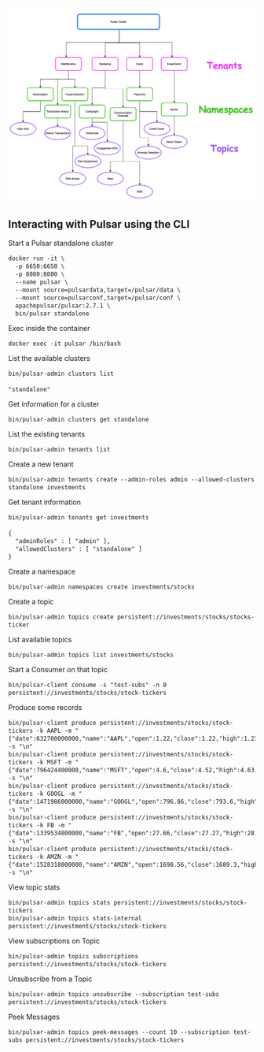 ![Alt text](../images/getting_started/multitenancy.png "Multitenancy")


Interacting with Pulsar using the CLI
-------------------------------------

Start a Pulsar standalone cluster
```
docker run -it \
  -p 6650:6650 \
  -p 8080:8080 \
  --name pulsar \
  --mount source=pulsardata,target=/pulsar/data \
  --mount source=pulsarconf,target=/pulsar/conf \
  apachepulsar/pulsar:2.7.1 \
  bin/pulsar standalone
```

Exec inside the container
```
docker exec -it pulsar /bin/bash
```

List the available clusters
```
bin/pulsar-admin clusters list

"standalone"
```

Get information for a cluster
```
bin/pulsar-admin clusters get standalone
```

List the existing tenants
```
bin/pulsar-admin tenants list
```

Create a new tenant
```
bin/pulsar-admin tenants create --admin-roles admin --allowed-clusters standalone investments
```

Get tenant information
```
bin/pulsar-admin tenants get investments

{
  "adminRoles" : [ "admin" ],
  "allowedClusters" : [ "standalone" ]
}
```

Create a namespace
```
bin/pulsar-admin namespaces create investments/stocks
```

Create a topic
```
bin/pulsar-admin topics create persistent://investments/stocks/stocks-ticker
```

List available topics
```
bin/pulsar-admin topics list investments/stocks
```

Start a Consumer on that topic
```
bin/pulsar-client consume -s "test-subs" -n 0 persistent://investments/stocks/stock-tickers
```   

Produce some records
```
bin/pulsar-client produce persistent://investments/stocks/stock-tickers -k AAPL -m "{"date":632700000000,"name":"AAPL","open":1.22,"close":1.22,"high":1.23,"low":1.2,"volume":2367300.0}" -s "\n"
bin/pulsar-client produce persistent://investments/stocks/stock-tickers -k MSFT -m "{"date":796424400000,"name":"MSFT","open":4.6,"close":4.52,"high":4.63,"low":4.5,"volume":4110700.0}" -s "\n"
bin/pulsar-client produce persistent://investments/stocks/stock-tickers -k GOOGL -m "{"date":1471986000000,"name":"GOOGL","open":796.86,"close":793.6,"high":798.46,"low":790.76,"volume":1284437.0}" -s "\n"
bin/pulsar-client produce persistent://investments/stocks/stock-tickers -k FB -m "{"date":1339534800000,"name":"FB","open":27.66,"close":27.27,"high":28.1,"low":27.1,"volume":1.7118672E7}" -s "\n"
bin/pulsar-client produce persistent://investments/stocks/stock-tickers -k AMZN -m "{"date":1528318800000,"name":"AMZN","open":1698.56,"close":1689.3,"high":1699.9,"low":1676.11,"volume":3765687.0}" -s "\n"
```

View topic stats
```
bin/pulsar-admin topics stats persistent://investments/stocks/stock-tickers
bin/pulsar-admin topics stats-internal persistent://investments/stocks/stock-tickers
```

View subscriptions on Topic
```
bin/pulsar-admin topics subscriptions persistent://investments/stocks/stock-tickers
```

Unsubscribe from a Topic
```
bin/pulsar-admin topics unsubscribe --subscription test-subs persistent://investments/stocks/stock-tickers
```

Peek Messages
```
bin/pulsar-admin topics peek-messages --count 10 --subscription test-subs persistent://investments/stocks/stock-tickers
```